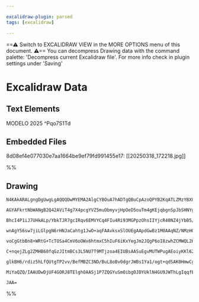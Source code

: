 ```yaml
---

excalidraw-plugin: parsed
tags: [excalidraw]

---
```

==⚠  Switch to EXCALIDRAW VIEW in the MORE OPTIONS menu of this document. ⚠== You can decompress Drawing data with the command palette: 'Decompress current Excalidraw file'. For more info check in plugin settings under 'Saving'


# Excalidraw Data

## Text Elements
MODELO 2025 ^Pqo7S1Td

## Embedded Files
8d08ef4e077030e7aa1664be9ef79fd991455e17: [[20250318_172218.jpg]]

%%
## Drawing
```compressed-json
N4KAkARALgngDgUwgLgAQQQDwMYEMA2AlgCYBOuA7hADTgQBuCpAzoQPYB2KqATLZMzYBXUtiRoIACyhQ4zZAHoFAc0JRJQgEYA6bGwC2CgF7N6hbEcK4OCtptbErHALRY8RMpWdx8Q1TdIEfARcZgRmBShcZQUebQAObQAGGjoghH0EDihmbgBtcDBQMBKIEm4IAE4eKAA1AGU4ZQBGOABhADkAR18oDoBJSoQAMwANVJLIWEQKwn1opH5SzG5n

AGYAFkrtNbWANgB2Q42AViT4g7X4pcgYVZ5muObmyvjHpOeD5ouTm4gKEjqbgnSpJbSHNYgkH7UFXP6SBCEZTSYFnBLxE7NPZ7B5JEHxDZ/azKYLcJJ/ZhQUhsADWCDabHwbFIFSp1mYcFwgWyE1Kmlw2BpympQg4xAZTJZEjZHA5XKyUF5kGGhHw+HqsFJEkEHiVEEp1LpAHVAZJuHxCgIqbSEBqYFr0Dryn8RciOOFcmhmn82JzsGo7l6kuTLR

BhcI4P1iJ7UHkALp/YbkTJR7gcIRqv6EMVYCq4FIu4Ri93MGPpzOhsIIYjcR48NZ4jYbB5/RgsdhcIO/UNt1icDqcMS15prZoHHhJcfdyZlZgAEXSUGr3GGBDCf00ReIAFFgplsmWM/g/kI4MRcEua16Ds3R2c9pVb38iBwaWmj8+2ILl2hV/h15WURQEIMYQIgYrZsoeoqsEqYSPExDnCMGwIJOBxJA2CAHLguBYnsGyaAgQzDAclTDMQlSVM0p

wnAgY56sw7jiLGlpgN6rHNJaCahtg1JwO+aqFAAvksxSlOUEgAApdGwBz1M0AAqNZ/NMzHQFgip/CsaDrF8Oy7Dw8Q8Bs6HoaOfyBqgzjGdsewvAcbxbBs1FJDifwAsQQJoDwPAnPpuwbJCeIYpUcKhgiSIot506lMSDohjOBo2hKzIVAAxM0dFZXq/KCuGorioyqXSuQsqctymmhjB6qampTrKYBhoICanlmt5FLWnSdoOvqjLOqGrqSCWMbsTO

voCgGtbBn8+WRtG+TcTOSa4CmV6oOWx6htmxC5hIuF6iKxYegJm2JQgP6oI8zwhZCMWQL2HbcK8rZMH2HADhwQ5oBct5nJUWbzouF1/gBM6bgVu4ZAqh4VjOp7npetY3vWzT3gcJz1s+2ZvmgG2ft+a0gwgKkaRUACyADyc7bgAMhTvBJL5B2UAppMSJT1N0wzTOJpwUD1IQRjMROvPZAAYitqqWXd6mYFAACCRDKJ26DBMMlUzm2UDmAQitIir0

C+nqejZLg2ZMHB60fqGzJItmBCs3L5NU7T9MTjzoa4EIUBsAASuEgvMUTWPugAEoiyKKl62i+cJ4CLRAuBwHAGoXsxYnQAimQVErKJLAwhAIBQABCApCodhWSulww17XvIQNgIgVf0S76BqTUpVK6AZVlmX143pDN63pd5RXnesqVcoVf3TcKi3GRi6qNX2nVfUNaUA9Dxk7c2i1Xm8Pnm9z63O9dbVFT1TPg/HxkvvCG6x1eofs/ZPP+gU36k1B

glkBH6/rdiz5hLfQUtgTP2vv/BefMBZC3ND/BuL8oBv0dgrJWBs1Ya1/ogt+qdSAK0HmwCgCJcBrTxoUBBECkGt23GKeWBCiEhDWonehV8t76DodSCgCl4BqQrvXRi1I1TjDQBsQ4+cBGMnwAATXNFRZIoifj5yMGwAw3AxL3QIEIZinESgiXIX/Kht8tzDQqHw/OwoSAwOFvAixxANQIH4mgGKYZSAkDJmwHaNDcCaGCITNcxNyG2PHmgdREBi6

MiYaQZQ/IAAUDwDjUF4GORJ8TElghOAASj1P7ZQGYuSmOibgOJDYUklN4GU9JWThLgIqqfBAH9tacBhqdZUyYED+xzK4jgUEQmhiyN43x3AqRaL+NgIgjjUDDICTODgK1mJTJ9N7F88zSBaOqeQuwAArBA2Acj1FmXAdxnjZk+OBv4/OAptaMAUio/AajQyqQvukXZj1RkgR9vobhMxcbWxnEyAmK5zmhnwKEBWLzrm3JOnHMAejlSqnCGooSIAh

JAA=
```
%%